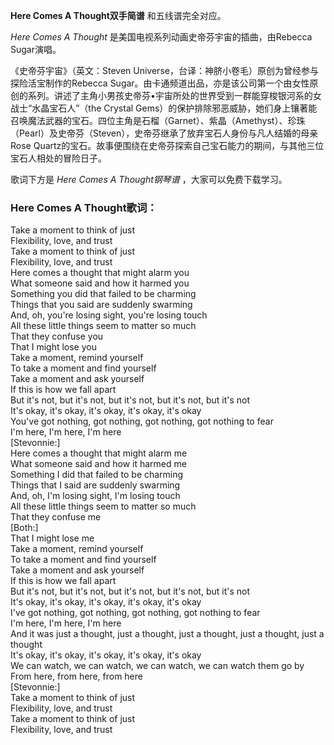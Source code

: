 

**Here Comes A Thought双手简谱** 和五线谱完全对应。

_Here Comes A Thought_ 是美国电视系列动画史帝芬宇宙的插曲，由Rebecca Sugar演唱。

《史帝芬宇宙》（英文：Steven Universe，台译：神脐小卷毛）原创为曾经参与探险活宝制作的Rebecca
Sugar。由卡通频道出品，亦是该公司第一个由女性原创的系列。讲述了主角小男孩史帝芬•宇宙所处的世界受到一群能穿梭银河系的女战士“水晶宝石人”（the
Crystal
Gems）的保护排除邪恶威胁，她们身上镶著能召唤魔法武器的宝石。四位主角是石榴（Garnet）、紫晶（Amethyst）、珍珠（Pearl）及史帝芬（Steven），史帝芬继承了放弃宝石人身份与凡人结婚的母亲Rose
Quartz的宝石。故事便围绕在史帝芬探索自己宝石能力的期间，与其他三位宝石人相处的冒险日子。

歌词下方是 _Here Comes A Thought钢琴谱_ ，大家可以免费下载学习。

### Here Comes A Thought歌词：

Take a moment to think of just  
Flexibility, love, and trust  
Take a moment to think of just  
Flexibility, love, and trust  
Here comes a thought that might alarm you  
What someone said and how it harmed you  
Something you did that failed to be charming  
Things that you said are suddenly swarming  
And, oh, you're losing sight, you're losing touch  
All these little things seem to matter so much  
That they confuse you  
That I might lose you  
Take a moment, remind yourself  
To take a moment and find yourself  
Take a moment and ask yourself  
If this is how we fall apart  
But it's not, but it's not, but it's not, but it's not, but it's not  
It's okay, it's okay, it's okay, it's okay, it's okay  
You've got nothing, got nothing, got nothing, got nothing to fear  
I'm here, I'm here, I'm here  
[Stevonnie:]  
Here comes a thought that might alarm me  
What someone said and how it harmed me  
Something I did that failed to be charming  
Things that I said are suddenly swarming  
And, oh, I'm losing sight, I'm losing touch  
All these little things seem to matter so much  
That they confuse me  
[Both:]  
That I might lose me  
Take a moment, remind yourself  
To take a moment and find yourself  
Take a moment and ask yourself  
If this is how we fall apart  
But it's not, but it's not, but it's not, but it's not, but it's not  
It's okay, it's okay, it's okay, it's okay, it's okay  
I've got nothing, got nothing, got nothing, got nothing to fear  
I'm here, I'm here, I'm here  
And it was just a thought, just a thought, just a thought, just a thought,
just a thought  
It's okay, it's okay, it's okay, it's okay, it's okay  
We can watch, we can watch, we can watch, we can watch them go by  
From here, from here, from here  
[Stevonnie:]  
Take a moment to think of just  
Flexibility, love, and trust  
Take a moment to think of just  
Flexibility, love, and trust

